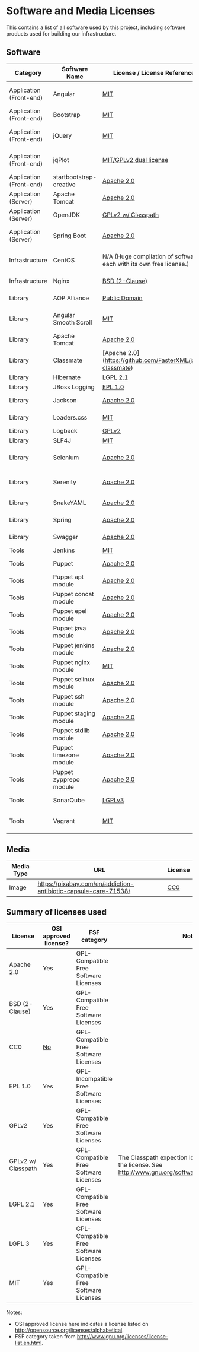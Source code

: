 <!---
Guidelines for adding to the licenses file:

* Only use code under a license that complies with the open source definition: http://opensource.org/osd
* If attribution is required for any items (for example a CC-BY-SA licensed image), make sure that is added.
* The link for the license should go to a project page clearly stating the how the software is licensed.
* If adding a new license, please make sure it is shown in the second table and make certain that the OSI and FSF info is correct.
* Please sort the list after adding to it.
* Please use spaces and not tabs; please maintain the proper whitespaces to make tables readable.

If you have any doubts about anything please ask Danny McAllaster for assistance.
-->

# Software and Media Licenses

This contains a list of all software used by this project,
including software products used for building our infrastructure.

## Software

| Category                | Software Name           | License / License Reference                                                                                   | Purpose                        |
|-------------------------|-------------------------|---------------------------------------------------------------------------------------------------------------|--------------------------------|
| Application (Front-end) | Angular                 | [MIT](https://github.com/angular/angular.js/blob/master/LICENSE)                                              | Front-end MVC framework        |
| Application (Front-end) | Bootstrap               | [MIT](https://github.com/twbs/bootstrap/blob/master/LICENSE)                                                  | CSS theming framework          |
| Application (Front-end) | jQuery                  | [MIT](https://jquery.org/license/)                                                                            | Front-end JavaScript framework |
| Application (Front-end) | jqPlot                  | [MIT/GPLv2 dual license](http://www.jqplot.com/info.php)                                                      | JavaScript graphing framework  |
| Application (Front-end) | startbootstrap-creative | [Apache 2.0](https://github.com/IronSummitMedia/startbootstrap-creative/blob/gh-pages/LICENSE)                | Boostrap CSS starter theme     |
| Application (Server)    | Apache Tomcat           | [Apache 2.0](http://tomcat.apache.org/legal.html)                                                             | Application server             |
| Application (Server)    | OpenJDK                 | [GPLv2 w/ Classpath](http://openjdk.java.net/legal/gplv2+ce.html)                                             | Development language           |
| Application (Server)    | Spring Boot             | [Apache 2.0](http://www.springframework.net/license.html)                                                     | Base application framework     |
| Infrastructure          | CentOS                  | N/A (Huge compilation of software each with its own free license.)                                            | Server Operating System        |
| Infrastructure          | Nginx                   | [BSD (2-Clause)](http://nginx.org/LICENSE)                                                                    | Reverse proxy server           |
| Library                 | AOP Alliance            | [Public Domain](http://aopalliance.sourceforge.net/)                                                          | Aspect Programming             |
| Library                 | Angular Smooth Scroll   | [MIT](https://github.com/d-oliveros/ngSmoothScroll)                                                           | Angular smooth scrolling       |
| Library                 | Apache Tomcat           | [Apache 2.0](http://tomcat.apache.org/legal.html)                                                             | Server Environment             |
| Library                 | Classmate               | [Apache 2.0] (https://github.com/FasterXML/java-classmate)                                                    | XML Processing                 |
| Library                 | Hibernate               | [LGPL 2.1](http://hibernate.org/community/license/)                                                           | Data Access                    |
| Library                 | JBoss Logging           | [EPL 1.0](http://www.redhat.com/f/pdf/licenses/GLOBAL_EULA_JBoss_English_20101110.pdf)                        | Logging                        |
| Library                 | Jackson                 | [Apache 2.0](http://wiki.fasterxml.com/JacksonLicensing)                                                      | text/json Processing           |
| Library                 | Loaders.css             | [MIT](https://github.com/ConnorAtherton/loaders.css)                                                          | Loading animation              |
| Library                 | Logback                 | [GPLv2](http://logback.qos.ch/)                                                                               | Logging                        |
| Library                 | SLF4J                   | [MIT](http://www.slf4j.org/license.html)                                                                      | Logging                        |
| Library                 | Selenium                | [Apache 2.0](http://www.seleniumhq.org/about/license.jsp)                                                     | Browser automation tool        |
| Library                 | Serenity                | [Apache 2.0](https://github.com/serenity-bdd/serenity-core/blob/master/licence.txt)                           | Selenium testing framework     |
| Library                 | SnakeYAML               | [Apache 2.0](https://bitbucket.org/asomov/snakeyaml/src/6e0ef5869fb9790111d48158dc437526c770d6aa/LICENSE.txt) | text/YAML Processing           |
| Library                 | Spring                  | [Apache 2.0](http://spring.io/)                                                                               | Java Programming               |
| Library                 | Swagger                 | [Apache 2.0](https://github.com/swagger-api/swagger-ui/blob/master/LICENSE)                                   | REST API Documentation         |
| Tools                   | Jenkins                 | [MIT](https://jenkins-ci.org/mit-license)                                                                     | Build server                   |
| Tools                   | Puppet                  | [Apache 2.0](https://puppetlabs.com/apache)                                                                   | Configuration Management       |
| Tools                   | Puppet apt module       | [Apache 2.0](https://forge.puppetlabs.com/puppetlabs/apt/license)                                             | Puppet module                  |
| Tools                   | Puppet concat module    | [Apache 2.0](https://forge.puppetlabs.com/puppetlabs/concat/license)                                          | Puppet module                  |
| Tools                   | Puppet epel module      | [Apache 2.0](https://forge.puppetlabs.com/stahnma/epel/license)                                               | Puppet module                  |
| Tools                   | Puppet java module      | [Apache 2.0](https://forge.puppetlabs.com/puppetlabs/java/license)                                            | Puppet module                  |
| Tools                   | Puppet jenkins module   | [Apache 2.0](https://forge.puppetlabs.com/rtyler/jenkins/license)                                             | Puppet module                  |
| Tools                   | Puppet nginx module     | [MIT](https://github.com/jfryman/puppet-nginx/blob/master/LICENSE.md)                                         | Puppet module                  |
| Tools                   | Puppet selinux module   | [Apache 2.0](https://github.com/jfryman/puppet-selinux/blob/master/metadata.json)                             | Puppet module                  |
| Tools                   | Puppet ssh module       | [Apache 2.0](https://forge.puppetlabs.com/saz/ssh/license)                                                    | Puppet module                  |
| Tools                   | Puppet staging module   | [Apache 2.0](https://forge.puppetlabs.com/nanliu/staging/license)                                             | Puppet module                  |
| Tools                   | Puppet stdlib module    | [Apache 2.0](https://forge.puppetlabs.com/puppetlabs/stdlib/license)                                          | Puppet module                  |
| Tools                   | Puppet timezone module  | [Apache 2.0](https://forge.puppetlabs.com/saz/timezone/license)                                               | Puppet module                  |
| Tools                   | Puppet zypprepo module  | [Apache 2.0](https://forge.puppetlabs.com/darin/zypprepo)                                                     | Puppet module                  |
| Tools                   | SonarQube               | [LGPLv3](http://www.sonarqube.org/downloads/license/)                                                         | Code quality analysis          |
| Tools                   | Vagrant                 | [MIT](https://github.com/mitchellh/vagrant/blob/master/LICENSE)                                               | Local development testing      |

## Media

| Media Type | URL                                                             | License                                      |
|------------|-----------------------------------------------------------------|----------------------------------------------|
| Image      | https://pixabay.com/en/addiction-antibiotic-capsule-care-71538/ | [CC0](https://pixabay.com/en/service/terms/) |

## Summary of licenses used

| License            | OSI approved license?                   | FSF category                            | Notes                                                                                                                   |
|--------------------|-----------------------------------------|-----------------------------------------|-------------------------------------------------------------------------------------------------------------------------|
| Apache 2.0         | Yes                                     | GPL-Compatible Free Software Licenses   |                                                                                                                         |
| BSD (2-Clause)     | Yes                                     | GPL-Compatible Free Software Licenses   |                                                                                                                         |
| CC0                | [No](http://opensource.org/faq#cc-zero) | GPL-Compatible Free Software Licenses   |                                                                                                                         |
| EPL 1.0            | Yes                                     | GPL-Incompatible Free Software Licenses |                                                                                                                         |
| GPLv2              | Yes                                     | GPL-Compatible Free Software Licenses   |                                                                                                                         |
| GPLv2 w/ Classpath | Yes                                     | GPL-Compatible Free Software Licenses   | The Classpath expection loosens certain portions of the license. See http://www.gnu.org/software/classpath/license.html |
| LGPL 2.1           | Yes                                     | GPL-Compatible Free Software Licenses   |                                                                                                                         |
| LGPL 3             | Yes                                     | GPL-Compatible Free Software Licenses   |                                                                                                                         |
| MIT                | Yes                                     | GPL-Compatible Free Software Licenses   |                                                                                                                         |

Notes:
* OSI approved license here indicates a license listed on http://opensource.org/licenses/alphabetical.
* FSF category taken from http://www.gnu.org/licenses/license-list.en.html.
